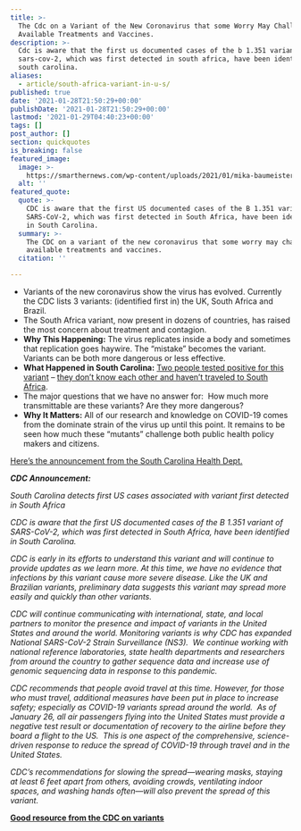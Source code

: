 ```yaml
---
title: >-
  The Cdc on a Variant of the New Coronavirus that some Worry May Challenge
  Available Treatments and Vaccines.
description: >-
  Cdc is aware that the first us documented cases of the b 1.351 variant of
  sars-cov-2, which was first detected in south africa, have been identified in
  south carolina.
aliases:
  - article/south-africa-variant-in-u-s/
published: true
date: '2021-01-28T21:50:29+00:00'
publishDate: '2021-01-28T21:50:29+00:00'
lastmod: '2021-01-29T04:40:23+00:00'
tags: []
post_author: []
section: quickquotes
is_breaking: false
featured_image:
  image: >-
    https://smarthernews.com/wp-content/uploads/2021/01/mika-baumeister-6jI4JwI64JI-unsplash-1024x684.jpg
  alt: ''
featured_quote:
  quote: >-
    CDC is aware that the first US documented cases of the B 1.351 variant of
    SARS-CoV-2, which was first detected in South Africa, have been identified
    in South Carolina.
  summary: >-
    The CDC on a variant of the new coronavirus that some worry may challenge
    available treatments and vaccines.
  citation: ''

---
```

*   Variants of the new coronavirus show the virus has evolved. Currently the CDC lists 3 variants: (identified first in) the UK, South Africa and Brazil.
*   The South Africa variant, now present in dozens of countries, has raised the most concern about treatment and contagion.
*   **Why This Happening:** The virus replicates inside a body and sometimes that replication goes haywire. The “mistake” becomes the variant. Variants can be both more dangerous or less effective.
*   **What Happened in South Carolina:** [Two people tested positive for this variant](https://scdhec.gov/news-releases/south-carolina-public-health-officials-detect-nations-first-known-cases-covid-19) – [they don’t know each other and haven’t traveled to South Africa](https://scdhec.gov/news-releases/south-carolina-public-health-officials-detect-nations-first-known-cases-covid-19).
*   The major questions that we have no answer for:  How much more transmittable are these variants? Are they more dangerous?
*   **Why It Matters:** All of our research and knowledge on COVID-19 comes from the dominate strain of the virus up until this point. It remains to be seen how much these “mutants” challenge both public health policy makers and citizens.

[Here’s the announcement from the South Carolina Health Dept.](https://scdhec.gov/news-releases/south-carolina-public-health-officials-detect-nations-first-known-cases-covid-19)

_**CDC Announcement:**_

_South Carolina detects first US cases associated with variant first detected in South Africa_

_CDC is aware that the first US documented cases of the B 1.351 variant of SARS-CoV-2, which was first detected in South Africa, have been identified in South Carolina._

_CDC is early in its efforts to understand this variant and will continue to provide updates as we learn more. At this time, we have no evidence that infections by this variant cause more severe disease. Like the UK and Brazilian variants, preliminary data suggests this variant may spread more easily and quickly than other variants._

_CDC will continue communicating with international, state, and local partners to monitor the presence and impact of variants in the United States and around the world. Monitoring variants is why CDC has expanded National SARS-CoV-2 Strain Surveillance (NS3).  We continue working with national reference laboratories, state health departments and researchers from around the country to gather sequence data and increase use of genomic sequencing data in response to this pandemic._

_CDC recommends that people avoid travel at this time. However, for those who must travel, additional measures have been put in place to increase safety; especially as COVID-19 variants spread around the world.  As of January 26, all air passengers flying into the United States must provide a negative test result or documentation of recovery to the airline before they board a flight to the US.  This is one aspect of the comprehensive, science-driven response to reduce the spread of COVID-19 through travel and in the United States._

_CDC’s recommendations for slowing the spread—wearing masks, staying at least 6 feet apart from others, avoiding crowds, ventilating indoor spaces, and washing hands often—will also prevent the spread of this variant._

[**Good resource from the CDC on variants**](https://www.cdc.gov/coronavirus/2019-ncov/more/science-and-research/scientific-brief-emerging-variants.html)